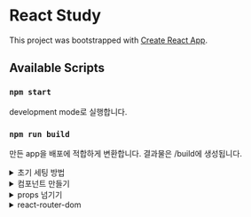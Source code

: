# React Study

This project was bootstrapped with [Create React App](https://github.com/facebook/create-react-app).

## Available Scripts
### `npm start`

development mode로 실행합니다.

### `npm run build`

만든 app을 배포에 적합하게 변환합니다.
결과물은 /build에 생성됩니다.
<details>
<summary>초기 세팅 방법</summary>
<div markdown="1">

1. node 설치 확인
   
   `node -v`
   
   버전이 나타나지 않는 다면 node 설치하기

2. 리액트 설치하기
   
   `npm install react`

3. 리액트 초기 환경 세팅하기
   
   `npx create-react-app 프로젝트이름`
   
   /프로젝트이름 안에 리액트 초기 환경을 만들어 줍니다.

4. 생성한 프로젝트로 이동
   
   `cd 프로젝트이름`

    이동 안 하고 `npm start`하면 오류 발생!

    프로젝트이름/package.json 안에 scripts에 `npm start`가 동작하게 되있기 때문에 오류가 발생합니다.
    ```
    "scripts": {
        "start": "react-scripts start",
        ...,
        }
    ```
</div>
</details>

<details>
<summary>컴포넌트 만들기</summary>
<div markdown="1">

1. src/Component 폴더 만들기
2. src/Component/makeComponent 폴더 만들기
   
   필수는 아니지만, 나중에 컴포넌트가 늘어나면 관리하기 편하게 하기위해 미리 분리
3. src/Component/makeComponent 안에 js 파일 만들기
   
   함수명의 시작은 대문자로, 마지막은 export default로 내보내기
   
```
   function Button({name}) {
    return (
    <>
      <button>{name}</button>
    </>
    );
  }
  
  export default Button;
```

</div>
</details>


<details>
<summary>props 넘기기</summary>
<div markdown="1">

props를 받을 자식 컴포넌트의 함수에 props를 받을 수있게 하고

부모에서 import후 속성값으로 넣어주면 됩니다.

```
// props를 받을 자식 컴포넌트
function Button({name}) {
    return (
    <>
      <button>{name}</button>
    </>
    );
  }
  
  export default Button;
```
```
// props를 넘길 부모
import Button from '../../Componet/button';

const HomePage = () =>{
    return(
        <>
        <h2>HomePage</h2>
        <Button name={'ㅁㄴㅇ'}/>
        </>
    );
};

export default HomePage;
```
</div>
</details>


<details>
<summary>react-router-dom</summary>
<div markdown="1">

1. react-router-dom 설치
   
```
npm install react-router-dom
```

2. RouterProvider 설정

```
// main.js
import React from 'react';
import ReactDOM from 'react-dom/client';
import './index.css';
import { RouterProvider } from 'react-router-dom';
import rootRouter from './router/router';

const root = ReactDOM.createRoot(document.getElementById('root'));
root.render(
  <React.StrictMode>
    <RouterProvider router={rootRouter}/>
  </React.StrictMode>
);
```

3. src/router/router.js 생성

```
import { Route, createBrowserRouter, createRoutesFromElements } from "react-router-dom";
import Layout from '../Layouts/Layout.js'
import HomePage from '../Pages/Home/home.js'
import DetailPage from '../Pages/detail/detail.js'
const route = (
    <Route element={<Layout/>}>
        <Route path="/" element={<HomePage />} />
        <Route path="/detail" element={<DetailPage />} />
    </Route>
);

const rootRouter = createBrowserRouter(
    createRoutesFromElements(route));
export default rootRouter
```

</div>
</details>